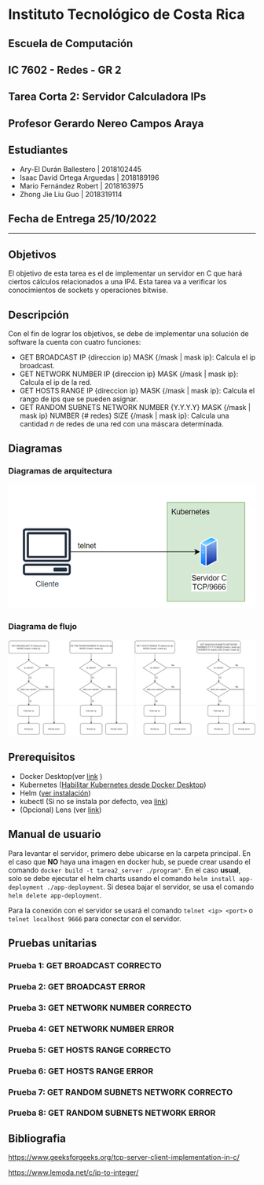 # Instituto Tecnológico de Costa Rica  
## Escuela de Computación  
## IC 7602 - Redes - GR 2  
## Tarea Corta 2: Servidor Calculadora IPs
## Profesor Gerardo Nereo Campos Araya  
## Estudiantes

- Ary-El Durán Ballestero | 2018102445
- Isaac David Ortega Arguedas | 2018189196
- Mario Fernández Robert | 2018163975
- Zhong Jie Liu Guo | 2018319114

## Fecha de Entrega 25/10/2022
---

## Objetivos
El objetivo de esta tarea es el de implementar un servidor en C que hará ciertos cálculos relacionados a una IP4. Esta tarea va a verificar los conocimientos de sockets y operaciones bitwise. 

## Descripción
Con el fin de lograr los objetivos, se debe de implementar una solución de software la cuenta con cuatro funciones:
* GET BROADCAST IP {direccion ip} MASK {/mask | mask ip}: Calcula el ip broadcast.
* GET NETWORK NUMBER IP {direccion ip} MASK {/mask | mask ip}: Calcula el ip de la red.
* GET HOSTS RANGE IP {direccion ip} MASK {/mask | mask ip}: Calcula el rango de ips que se pueden asignar.
* GET RANDOM SUBNETS NETWORK NUMBER {Y.Y.Y.Y} MASK {/mask | mask ip} NUMBER {# redes} SIZE {/mask | mask ip}: Calcula una cantidad *n* de redes de una red con una máscara determinada.

<div style="page-break-after: always;"></div>

## Diagramas 
### Diagramas de arquitectura
![image](./Arquitectura.png)
### Diagrama de flujo
![image](./df.png)

## Prerequisitos
* Docker Desktop(ver [link](https://www.docker.com/) )
* Kubernetes ([Habilitar Kubernetes desde Docker Desktop](https://docs.docker.com/desktop/kubernetes/))
* Helm ([ver instalación](https://helm.sh/docs/intro/install/))
* kubectl (Si no se instala por defecto, vea [link](https://kubernetes.io/docs/tasks/tools/))
* (Opcional) Lens (ver [link](https://k8slens.dev/))



## Manual de usuario
Para levantar el servidor, primero debe ubicarse en la carpeta principal. En el caso que **NO** haya una imagen en docker hub, se puede crear usando el comando ``docker build -t tarea2_server ./program"``. En el caso **usual**, solo se debe ejecutar el helm charts usando el comando ``helm install app-deployment ./app-deployment``. Si desea bajar el servidor, se usa el comando ``helm delete app-deployment``.

Para la conexión con el servidor se usará el comando `telnet <ip> <port>` o `telnet localhost 9666` para conectar con el servidor.

## Pruebas unitarias
### Prueba 1: GET BROADCAST CORRECTO

### Prueba 2: GET BROADCAST ERROR

### Prueba 3: GET NETWORK NUMBER CORRECTO

### Prueba 4: GET NETWORK NUMBER ERROR

### Prueba 5: GET HOSTS RANGE CORRECTO

### Prueba 6: GET HOSTS RANGE ERROR

### Prueba 7: GET RANDOM SUBNETS NETWORK CORRECTO

### Prueba 8: GET RANDOM SUBNETS NETWORK ERROR


<div style="page-break-after: always;"></div>

## Bibliografia

https://www.geeksforgeeks.org/tcp-server-client-implementation-in-c/

https://www.lemoda.net/c/ip-to-integer/
